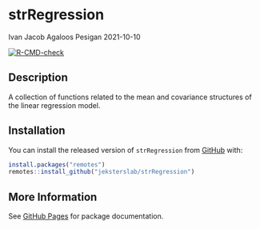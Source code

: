 strRegression
================
Ivan Jacob Agaloos Pesigan
2021-10-10

<!-- README.md is generated from README.Rmd. Please edit that file -->
<!-- badges: start -->

[![R-CMD-check](https://github.com/jeksterslab/strRegression/workflows/R-CMD-check/badge.svg)](https://github.com/jeksterslab/strRegression/actions)
<!-- badges: end -->

## Description

A collection of functions related to the mean and covariance structures
of the linear regression model.

## Installation

You can install the released version of `strRegression` from
[GitHub](https://github.com/jeksterslab/strRegression) with:

``` r
install.packages("remotes")
remotes::install_github("jeksterslab/strRegression")
```

## More Information

See [GitHub
Pages](https://jeksterslab.github.io/strRegression/index.html) for
package documentation.
